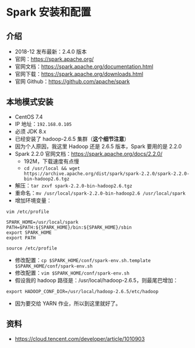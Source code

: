 # Spark 安装和配置

## 介绍

- 2018-12 发布最新：2.4.0 版本
- 官网：<https://spark.apache.org/>
- 官网文档：<https://spark.apache.org/documentation.html>
- 官网下载：<https://spark.apache.org/downloads.html>
- 官网 Github：<https://github.com/apache/spark>

## 本地模式安装

- CentOS 7.4
- IP 地址：`192.168.0.105`
- 必须 JDK 8.x
- 已经安装了 hadoop-2.6.5 集群（**这个细节注意**）
- 因为个人原因，我这里 Hadoop 还是 2.6.5 版本，Spark 要用的是 2.2.0
- Spark 2.2.0 官网文档：<https://spark.apache.org/docs/2.2.0/>
	- 192M，下载速度有点慢
	- `cd /usr/local && wget https://archive.apache.org/dist/spark/spark-2.2.0/spark-2.2.0-bin-hadoop2.6.tgz`
- 解压：`tar zxvf spark-2.2.0-bin-hadoop2.6.tgz`
- 重命名：`mv /usr/local/spark-2.2.0-bin-hadoop2.6 /usr/local/spark`
- 增加环境变量：

```
vim /etc/profile

SPARK_HOME=/usr/local/spark
PATH=$PATH:${SPARK_HOME}/bin:${SPARK_HOME}/sbin
export SPARK_HOME
export PATH

source /etc/profile
```

- 修改配置：`cp $SPARK_HOME/conf/spark-env.sh.template $SPARK_HOME/conf/spark-env.sh`
- 修改配置：`vim $SPARK_HOME/conf/spark-env.sh`
- 假设我的 hadoop 路径是：/usr/local/hadoop-2.6.5，则最尾巴增加：

```
export HADOOP_CONF_DIR=/usr/local/hadoop-2.6.5/etc/hadoop
```

- 因为要交给 YARN 作业，所以到这里就好了。


## 资料

- <https://cloud.tencent.com/developer/article/1010903>
